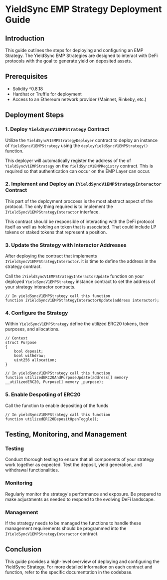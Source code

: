 # YieldSync EMP Strategy Deployment Guide

## Introduction

This guide outlines the steps for deploying and configuring an EMP Strategy. The YieldSync EMP Strategies are designed to interact with DeFi protocols with the goal to generate yield on deposited assets.

## Prerequisites

- Solidity ^0.8.18
- Hardhat or Truffle for deployment
- Access to an Ethereum network provider (Mainnet, Rinkeby, etc.)

## Deployment Steps

### 1. Deploy `YieldSyncV1EMPStrategy` Contract

Utilize the `YieldSyncV1EMPStrategyDeployer` contract to deploy an instance of `YieldSyncV1EMPStrategy` using the `deployYieldSyncV1EMPStrategy()` function.

This deployer will automatically register the address of the of `YieldSyncV1EMPStrategy` on the `YieldSyncV1EMPRegistry` contract. This is required so that authentication can occur on the EMP Layer can occur.

### 2. Implement and Deploy an `IYieldSyncV1EMPStrategyInteractor` Contract

This part of the deployment proccess is the most abstract aspect of the protocol. The only thing required is to implement the `IYieldSyncV1EMPStrategyInteractor` interface.

This contract should be responsible of interacting with the DeFi protocol itself as well as holding an token that is associated. That could include LP tokens or staked tokens that represent a position.

### 3. Update the Strategy with Interactor Addresses

After deploying the contract that implements `IYieldSyncV1EMPStrategyInteractor`. it is time to define the address in the strategy contract.

Call the `iYieldSyncV1EMPStrategyInteractorUpdate` function on your deployed `YieldSyncV1EMPStrategy` instance contract to set the address of your strategy interactor contracts.

```solidity
// In yieldSyncV1EMPStrategy call this function
function iYieldSyncV1EMPStrategyInteractorUpdate(address interactor);
```

### 4. Configure the Strategy

Within `YieldSyncV1EMPStrategy` define the utilized ERC20 tokens, their purposes, and allocations.

```solidity
// Context
struct Purpose
{
	bool deposit;
	bool withdraw;
	uint256 allocation;
}

// In yieldSyncV1EMPStrategy call this function
function utilizedERC20AndPurposeUpdate(address[] memory __utilizedERC20, Purpose[] memory _purpose);
```

### 5. Enable Despotiing of ERC20

Call the function to enable depositing of the funds

```solidity
// In yieldSyncV1EMPStrategy call this function
function utilizedERC20DepositOpenToggle();
```

## Testing, Monitoring, and Management

### Testing

Conduct thorough testing to ensure that all components of your strategy work together as expected. Test the deposit, yield generation, and withdrawal functionalities.

### Monitoring

Regularly monitor the strategy's performance and exposure. Be prepared to make adjustments as needed to respond to the evolving DeFi landscape.

### Management

If the strategy needs to be managed the functions to handle these management requirements should be programmed into the `IYieldSyncV1EMPStrategyInteractor` contract.

## Conclusion

This guide provides a high-level overview of deploying and configuring the YieldSync Strategy. For more detailed information on each contract and function, refer to the specific documentation in the codebase.

